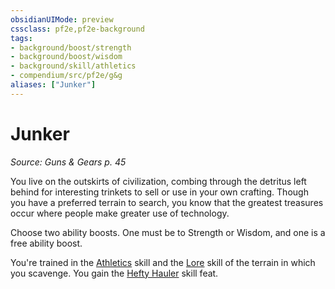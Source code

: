 ```yaml
---
obsidianUIMode: preview
cssclass: pf2e,pf2e-background
tags:
- background/boost/strength
- background/boost/wisdom
- background/skill/athletics
- compendium/src/pf2e/g&g
aliases: ["Junker"]
---
```

# Junker
*Source: Guns & Gears p. 45*  

You live on the outskirts of civilization, combing through the detritus left behind for interesting trinkets to sell or use in your own crafting. Though you have a preferred terrain to search, you know that the greatest treasures occur where people make greater use of technology.

Choose two ability boosts. One must be to Strength or Wisdom, and one is a free ability boost.

You're trained in the [Athletics](compendium/skills.md#Athletics) skill and the [Lore](compendium/skills.md#Lore) skill of the terrain in which you scavenge. You gain the [Hefty Hauler](compendium/feats/hefty-hauler.md) skill feat.